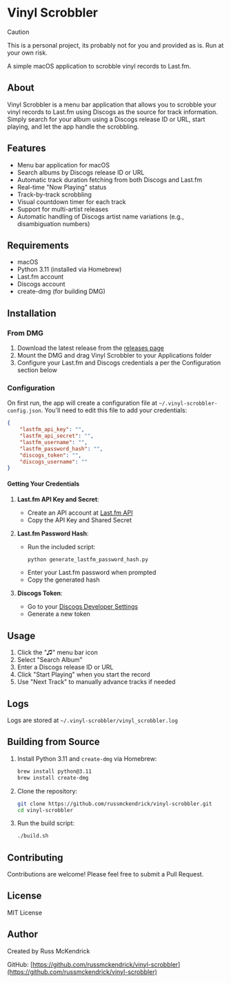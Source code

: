 # Vinyl Scrobbler

> [!CAUTION]
> This is a personal project, its probably not for you and provided as is. Run at your own risk.

A simple macOS application to scrobble vinyl records to Last.fm.

## About

Vinyl Scrobbler is a menu bar application that allows you to scrobble your vinyl records to Last.fm using Discogs as the source for track information. Simply search for your album using a Discogs release ID or URL, start playing, and let the app handle the scrobbling.

## Features

- Menu bar application for macOS
- Search albums by Discogs release ID or URL
- Automatic track duration fetching from both Discogs and Last.fm
- Real-time "Now Playing" status
- Track-by-track scrobbling
- Visual countdown timer for each track
- Support for multi-artist releases
- Automatic handling of Discogs artist name variations (e.g., disambiguation numbers)

## Requirements

- macOS
- Python 3.11 (installed via Homebrew)
- Last.fm account
- Discogs account
- create-dmg (for building DMG)

## Installation

### From DMG

1. Download the latest release from the [releases page](https://github.com/russmckendrick/vinyl-scrobbler/releases)
2. Mount the DMG and drag Vinyl Scrobbler to your Applications folder
3. Configure your Last.fm and Discogs credentials a per the Configuration section below

### Configuration

On first run, the app will create a configuration file at `~/.vinyl-scrobbler-config.json`. You'll need to edit this file to add your credentials:

```json
{
    "lastfm_api_key": "",
    "lastfm_api_secret": "",
    "lastfm_username": "",
    "lastfm_password_hash": "",
    "discogs_token": "",
    "discogs_username": ""
}
```

#### Getting Your Credentials

1. **Last.fm API Key and Secret**:
   - Create an API account at [Last.fm API](https://www.last.fm/api/account/create)
   - Copy the API Key and Shared Secret

2. **Last.fm Password Hash**:
   - Run the included script:
     ```bash
     python generate_lastfm_password_hash.py
     ```
   - Enter your Last.fm password when prompted
   - Copy the generated hash

3. **Discogs Token**:
   - Go to your [Discogs Developer Settings](https://www.discogs.com/settings/developers)
   - Generate a new token

## Usage

1. Click the "♫" menu bar icon
2. Select "Search Album"
3. Enter a Discogs release ID or URL
4. Click "Start Playing" when you start the record
5. Use "Next Track" to manually advance tracks if needed

## Logs

Logs are stored at `~/.vinyl-scrobbler/vinyl_scrobbler.log`

## Building from Source

1. Install Python 3.11 and `create-dmg` via Homebrew:
   ```bash
   brew install python@3.11
   brew install create-dmg
   ```

2. Clone the repository:
   ```bash
   git clone https://github.com/russmckendrick/vinyl-scrobbler.git
   cd vinyl-scrobbler
   ```

3. Run the build script:
   ```bash
   ./build.sh
   ```

## Contributing

Contributions are welcome! Please feel free to submit a Pull Request.

## License

MIT License

## Author

Created by Russ McKendrick

GitHub: [https://github.com/russmckendrick/vinyl-scrobbler](https://github.com/russmckendrick/vinyl-scrobbler)